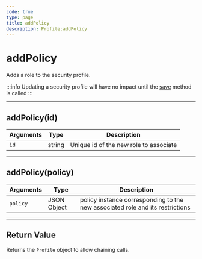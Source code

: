 ```yaml
---
code: true
type: page
title: addPolicy
description: Profile:addPolicy
---
```


# addPolicy

Adds a role to the security profile.

:::info
Updating a security profile will have no impact until the [save](/sdk/php/3/core-classes/profile/save) method is called
:::

---

## addPolicy(id)

| Arguments | Type   | Description                            |
| --------- | ------ | -------------------------------------- |
| `id`      | string | Unique id of the new role to associate |

---

## addPolicy(policy)

| Arguments | Type        | Description                                                                   |
| --------- | ----------- | ----------------------------------------------------------------------------- |
| `policy`  | JSON Object | policy instance corresponding to the new associated role and its restrictions |

---

## Return Value

Returns the `Profile` object to allow chaining calls.
